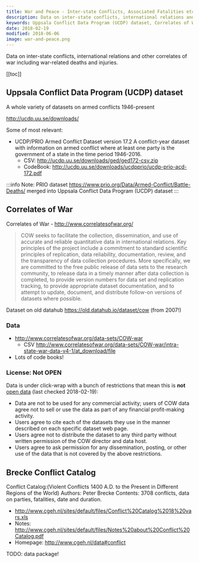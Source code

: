```yaml
---
title: War and Peace - Inter-state Conflicts, Associated Fatalities etc
description: Data on inter-state conflicts, international relations and other correlates of war including fatalities.
keywords: Uppsala Conflict Data Program (UCDP) dataset, Correlates of War, Brecke Conflict Catalog
date: 2018-02-19
modified: 2018-06-06
image: war-and-peace.png
---
```


Data on inter-state conflicts, international relations and other correlates of war including war-related deaths and injuries.

[[toc]]

## Uppsala Conflict Data Program (UCDP) dataset

A whole variety of datasets on armed conflicts 1946-present

http://ucdp.uu.se/downloads/

Some of most relevant:

* UCDP/PRIO Armed Conflict Dataset version 17.2 A conflict-year dataset with information on armed conflict where at least one party is the government of a state in the time period 1946-2016.
  * CSV: http://ucdp.uu.se/downloads/ged/ged172-csv.zip
  * CodeBook: http://ucdp.uu.se/downloads/ucdpprio/ucdp-prio-acd-172.pdf


:::info
Note: PRIO dataset https://www.prio.org/Data/Armed-Conflict/Battle-Deaths/ merged into Uppsala Conflict Data Program (UCDP) dataset
:::

## Correlates of War

Correlates of War - http://www.correlatesofwar.org/

> COW seeks to facilitate the collection, dissemination, and use of accurate and reliable quantitative data in international relations. Key principles of the project include a commitment to standard scientific principles of replication, data reliability, documentation, review, and the transparency of data collection procedures. More specifically, we are committed to the free public release of data sets to the research community, to release data in a timely manner after data collection is completed, to provide version numbers for data set and replication tracking, to provide appropriate dataset documentation, and to attempt to update, document, and distribute follow-on versions of datasets where possible.

Dataset on old datahub https://old.datahub.io/dataset/cow (from 2007!)

### Data

* http://www.correlatesofwar.org/data-sets/COW-war
  * CSV http://www.correlatesofwar.org/data-sets/COW-war/intra-state-war-data-v4-1/at_download/file
* Lots of code books!

### License: Not OPEN

Data is under click-wrap with a bunch of restrictions that mean this is **not** [open data][] (last checked 2018-02-19):

* Data are not to be used for any commercial activity; users of COW data agree not to sell or use the data as part of any financial profit-making activity.
* Users agree to cite each of the datasets they use in the manner described on each specific dataset web page.
* Users agree not to distribute the dataset to any third party without written permission of the COW director and data host.
* Users agree to ask permission for any dissemination, posting, or other use of the data that is not covered by the above restrictions.

[open data]: https://opendefinition.org/

## Brecke Conflict Catalog

Conflict Catalog:(Violent Conflicts 1400 A.D. to the Present in Different Regions of the World) Authors: Peter Brecke Contents: 3708 conflicts, data on parties, fatalities, date and duration.

* http://www.cgeh.nl/sites/default/files/Conflict%20Catalog%2018%20vars.xls
* Notes: http://www.cgeh.nl/sites/default/files/Notes%20about%20Conflict%20Catalog.pdf
* Homepage: http://www.cgeh.nl/data#conflict

TODO: data package!
